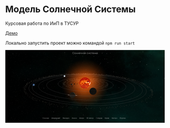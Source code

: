 # Модель Солнечной Системы
Курсовая работа по ИиП в ТУСУР

[Демо](https://tihi777.github.io/solar-system/index.html/)

Локально запустить проект можно командой `npm run start`

![Solar System](https://github.com/Tihi777/Tihi777.github.io/raw/master/src/img/planets/solarSystem.png)

